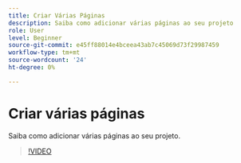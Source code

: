 ```yaml
---
title: Criar Várias Páginas
description: Saiba como adicionar várias páginas ao seu projeto
role: User
level: Beginner
source-git-commit: e45ff88014e4bceea43ab7c45069d73f29987459
workflow-type: tm+mt
source-wordcount: '24'
ht-degree: 0%

---
```


# Criar várias páginas

Saiba como adicionar várias páginas ao seu projeto.

>[!VIDEO](https://video.tv.adobe.com/v/3420215?quality=12&learn=on&hidetitle=true)
